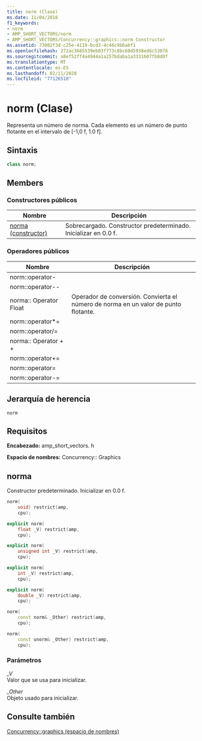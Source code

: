 ```yaml
---
title: norm (Clase)
ms.date: 11/04/2016
f1_keywords:
- norm
- AMP_SHORT_VECTORS/norm
- AMP_SHORT_VECTORS/Concurrency::graphics::norm Constructor
ms.assetid: 73002f3d-c25e-4119-bcd3-4c46c9b6abf1
ms.openlocfilehash: 272ac3685539eb03f773c8bc60d5938ed6c53876
ms.sourcegitcommit: a8ef52ff4a4944a1a257bdaba1a3331607fb8d0f
ms.translationtype: MT
ms.contentlocale: es-ES
ms.lasthandoff: 02/11/2020
ms.locfileid: "77126518"
---
```

# <a name="norm-class"></a>norm (Clase)

Representa un número de norma. Cada elemento es un número de punto flotante en el intervalo de [-1,0 f, 1.0 f].

## <a name="syntax"></a>Sintaxis

```cpp
class norm;
```

## <a name="members"></a>Members

### <a name="public-constructors"></a>Constructores públicos

|Nombre|Descripción|
|----------|-----------------|
|[norma (constructor)](#ctor)|Sobrecargado. Constructor predeterminado. Inicializar en 0.0 f.|

### <a name="public-operators"></a>Operadores públicos

|Nombre|Descripción|
|----------|-----------------|
|norm::operator-||
|norm::operator--||
|norma:: Operator Float|Operador de conversión. Convierta el número de norma en un valor de punto flotante.|
|norm::operator*=||
|norm::operator/=||
|norma:: Operator + +||
|norm::operator+=||
|norm::operator=||
|norm::operator-=||

## <a name="inheritance-hierarchy"></a>Jerarquía de herencia

`norm`

## <a name="requirements"></a>Requisitos

**Encabezado:** amp_short_vectors. h

**Espacio de nombres:** Concurrency:: Graphics

## <a name="ctor"></a>norma

Constructor predeterminado. Inicializar en 0.0 f.

```cpp
norm(
    void) restrict(amp,
    cpu);

explicit norm(
    float _V) restrict(amp,
    cpu);

explicit norm(
    unsigned int _V) restrict(amp,
    cpu);

explicit norm(
    int _V) restrict(amp,
    cpu);

explicit norm(
    double _V) restrict(amp,
    cpu);

norm(
    const norm& _Other) restrict(amp,
    cpu);

norm(
    const unorm& _Other) restrict(amp,
    cpu);
```

### <a name="parameters"></a>Parámetros

*_V*<br/>
Valor que se usa para inicializar.

*_Other*<br/>
Objeto usado para inicializar.

## <a name="see-also"></a>Consulte también

[Concurrency::graphics (espacio de nombres)](concurrency-graphics-namespace.md)
